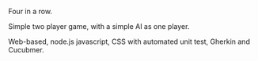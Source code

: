 Four in a row.

Simple two player game, with a simple AI as one player.

Web-based, node.js javascript, CSS with automated unit test, Gherkin and Cucubmer.
